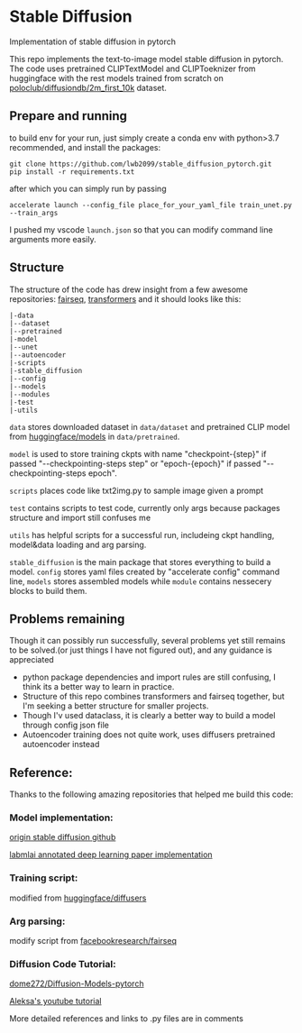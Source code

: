# Stable Diffusion
Implementation of stable diffusion in pytorch

This repo implements the text-to-image model stable diffusion in pytorch. The code uses pretrained CLIPTextModel and CLIPToeknizer from huggingface with the rest models trained from scratch on [poloclub/diffusiondb/2m_first_10k](https://huggingface.co/datasets/poloclub/diffusiondb) dataset.

## Prepare and running

to build env for your run, just simply create a conda env with python>3.7 recommended, and install the packages:

    git clone https://github.com/lwb2099/stable_diffusion_pytorch.git
    pip install -r requirements.txt

after which you can simply run by passing 
    
    accelerate launch --config_file place_for_your_yaml_file train_unet.py --train_args

I pushed my vscode `launch.json` so that you can modify command line arguments more easily.

## Structure
The structure of the code has drew insight from a few awesome repositories: [fairseq](https://github.com/facebookresearch/fairseq), [transformers](https://github.com/huggingface/transformers) and it should looks like this:

    |-data
    |--dataset
    |--pretrained
    |-model
    |--unet
    |--autoencoder
    |-scripts
    |-stable_diffusion
    |--config
    |--models
    |--modules
    |-test
    |-utils
`data` stores downloaded dataset in `data/dataset` and pretrained CLIP model from [huggingface/models](https://huggingface.co/models) in `data/pretrained`. 

`model` is used to store training ckpts with name "checkpoint-{step}" if passed "--checkpointing-steps step" or "epoch-{epoch}" if passed "--checkpointing-steps epoch". 

`scripts` places code like txt2img.py to sample image given a prompt

`test` contains scripts to test code, currently only args because packages structure and import still confuses me

`utils` has helpful scripts for a successful run, includeing ckpt handling, model&data loading and arg parsing.

`stable_diffusion` is the main package that stores everything to build a model. `config` stores yaml files created by "accelerate config" command line, `models` stores assembled models while `module` contains nessecery blocks to build them.

## Problems remaining
Though it can possibly run successfully, several problems yet still remains to be solved.(or just things I have not figured out), and any guidance is appreciated

- python package dependencies and import rules are still confusing, I think its a better way to learn in practice. 
- Structure of this repo combines transformers and fairseq together, but I'm seeking a better structure for smaller projects.
- Though I'v used dataclass, it is clearly a better way to build a model through config json file
- Autoencoder training does not quite work, uses diffusers pretrained autoencoder instead


## Reference:
Thanks to the following amazing repositories that helped me build this code:

### Model implementation:
[origin stable diffusion github](https://github.com/CompVis/stable-diffusion)

[labmlai annotated deep learning paper implementation](https://github.com/labmlai/annotated_deep_learning_paper_implementations/blob/master/labml_nn/diffusion/stable_diffusion)

### Training script:
modified from [huggingface/diffusers](https://github.com/huggingface/diffusers)

### Arg parsing:
modify script from [facebookresearch/fairseq](https://github.com/facebookresearch/fairseq) 

### Diffusion Code Tutorial: 
[dome272/Diffusion-Models-pytorch](https://github.com/dome272/Diffusion-Models-pytorch)

[Aleksa's youtube tutorial](https://www.youtube.com/watch?v=y7J6sSO1k50&t=3197s)

More detailed references and links to .py files are in comments